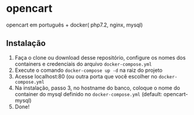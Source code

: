 # opencart
opencart em português + docker( php7.2,  nginx, mysql)

## Instalação
1) Faça o clone ou download desse repositório, configure os nomes dos containers e credenciais do arquivo `docker-compose.yml`
2) Execute o comando `docker-compose up -d` na raiz do projeto
3) Acesse localhost:80 (ou outra porta que você escolher no `docker-compose.yml`
4) Na instalação, passo 3, no hostname do banco, coloque o nome do container do mysql definido no  `docker-compose.yml` (default: opencart-mysql)
5) Done!


